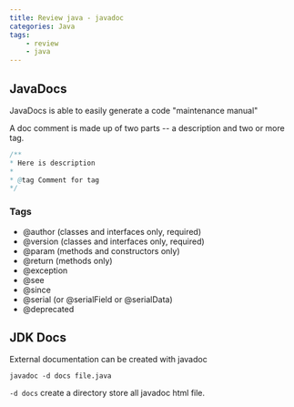 ```yaml
---
title: Review java - javadoc
categories: Java
tags:
    - review
    - java
---
```


## JavaDocs

JavaDocs is able to easily generate a code "maintenance manual"

A doc comment is made up of two parts -- a description and two or more tag.

```java
/**
* Here is description
*
* @tag Comment for tag
*/
```

### Tags

-   @author (classes and interfaces only, required)
-   @version (classes and interfaces only, required)
-   @param (methods and constructors only)
-   @return (methods only)
-   @exception
-   @see
-   @since
-   @serial (or @serialField or @serialData)
-   @deprecated

## JDK Docs

External documentation can be created with javadoc

```
javadoc -d docs file.java
```

`-d docs` create a directory store all javadoc html file.
